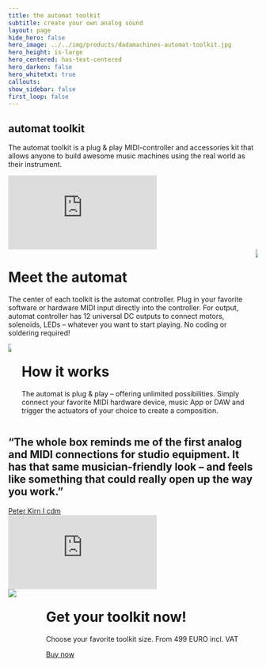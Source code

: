 ```yaml
---
title: the automat toolkit
subtitle: create your own analog sound
layout: page
hide_hero: false
hero_image: ../../img/products/dadamachines-automat-toolkit.jpg
hero_height: is-large
hero_centered: has-text-centered
hero_darken: false
hero_whitetxt: true
callouts:
show_sidebar: false
first_loop: false
---
```


<section class="section px-0 column is-8">
    <h1 class="title is-size-1-desktop">automat toolkit</h1>
    <p class="subtitle is-size-3-desktop mt-1">The automat toolkit is a plug & play MIDI-controller and accessories kit that allows anyone to build awesome music machines using the real world as their instrument.</p>
</section>

<div class="embed-container"><iframe src='https://www.youtube.com/embed/YE7XhlgnaEQ' frameborder='0' allowfullscreen></iframe></div>

<div class="columns mt-4">
    <div class="column">
        <h1 class="is-size-2-desktop">Meet the automat</h1>
        <p class="is-size-5-desktop">The center of each toolkit is the automat controller. Plug in your favorite software or hardware MIDI input directly into the controller. For output, automat controller has 12 universal DC outputs to connect motors, solenoids, LEDs – whatever you want to start playing. No coding or soldering required!</p>
    </div>
    <div class="column">
        <img src="../../img/products/dadamachines-automat-floating.jpg">
    </div>
</div>

<div class="columns mt-4">
    <div class="column">
        <img style="box-shadow: none;" src="../../img/products/automat-toolkit-how-it-works.png">
    </div>
    <div class="column">
        <h1 class="is-size-2-desktop">How it works</h1>
        <p class="is-size-5-desktop">The automat is plug & play – offering unlimited possibilities. Simply connect your favorite MIDI hardware device, music App or DAW and trigger the actuators of your choice to create a composition.</p>
    </div>
</div>

<section class="section is-medium has-background-dark has-text-centered">
  <h2 class="subtitle has-text-white">
    “The whole box reminds me of the first analog and MIDI connections for studio equipment. It has that same musician-friendly look – and feels like something that could really open up the way you work.”
  </h2>
  <a href="http://cdm.link/2017/03/dadamachines-is-an-open-toolkit-for-making-robotic-musical-instruments/" target="_blank">Peter Kirn I cdm</a>
</section>

<div class="embed-container"><iframe src='https://www.youtube.com/embed/QTgmZWOkuUM' frameborder='0' allowfullscreen></iframe></div>

<div class="columns mt-4">
    <div class="column">
        <img style="box-shadow: none;" src="../../img/projects/dadamachines-automat-toolkit.jpg">
    </div>
    <div class="column">
        <h1>Get your toolkit now!</h1>
        <p>Choose your favorite toolkit size. From 499 EURO incl. VAT</p>
        <a href="/shop/" class="button is-info is-large">Buy now</a>
</div>

